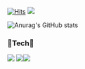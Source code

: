 
[![Hits](https://hits.seeyoufarm.com/api/count/incr/badge.svg?url=https%3A%2F%2Fgithub.com%2Fhamtorililil&count_bg=%23A739E6&title_bg=%23640081&icon=&icon_color=%23E7E7E7&title=hits&edge_flat=false)](https://hits.seeyoufarm.com)
<a href="https://hits.seeyoufarm.com"><img src="https://hits.seeyoufarm.com/api/count/incr/badge.svg?url=https%3A%2F%2Fgithub.com%2Fhamtorililil&count_bg=%23A320E6&title_bg=%23460179&icon=&icon_color=%23E7E7E7&title=hits&edge_flat=false"/></a>

![Anurag's GitHub stats](https://github-readme-stats.vercel.app/api?username=hamtorililil&show_icons=true&theme=tokyonight)
<h3> 🌱Tech🌱 </h3>
<img src="https://img.shields.io/badge/HTML5-E34F26?style=flat-square&logo=HTML5&logoColor=FFFFFF"/> <img src="https://img.shields.io/badge/Java-007396?style=flat-square&logo=Java&logoColor=000000" /><img src="https://img.shields.io/badge/JavaScript-F7DF1E?style=flat-square&logo=JavaScript&logoColor=000000"/>





